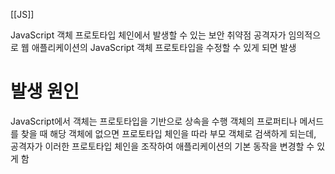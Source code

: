 [[JS]]

JavaScript 객체 프로토타입 체인에서 발생할 수 있는 보안 취약점
공격자가 임의적으로 웹 애플리케이션의 JavaScript 객체 프로토타입을 수정할 수 있게 되면 발생

# 발생 원인
JavaScript에서 객체는 프로토타입을 기반으로 상속을 수행
객체의 프로퍼티나 메서드를 찾을 때 해당 객체에 없으면 프로토타입 체인을 따라 부모 객체로 검색하게 되는데, 
공격자가 이러한 프로토타입 체인을 조작하여 애플리케이션의 기본 동작을 변경할 수 있게 함

